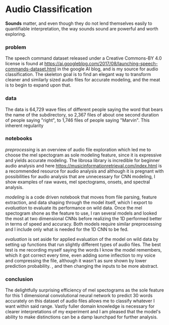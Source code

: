 # Audio Classification
**Sounds** matter, and even though they do not lend themselves easily to quantifiable interpretation, the way sounds sound are powerful and worth exploring.

### problem
The speech command dataset released under a Creative Commons-BY 4.0 license is found at https://ai.googleblog.com/2017/08/launching-speech-commands-dataset.html in the google AI blog, and is my source for audio classification.  The skeleton goal is to find an elegant way to transform cleaner and similarly sized audio files for accurate modeling, and the meat is to begin to expand upon that.

### data
The data is 64,729 wave files of different people saying the word that bears the name of the subdirectory, so 2,367 files of about one second duration of people saying "right", to 1,746 files of people saying "Marvin".  This inherent regularity

### notebooks
_preprocessing_ is an overview of audio file exploration which led me to choose the mel spectogram as sole modeling feature, since it is expressive and yields accurate modeling.  The librosa library is incredible for beginner audio analysis and here https://musicinformationretrieval.com/index.html is a recommended resource for audio analysis and although it is pregnant with possibilities for audio analysis that are unnecessary for CNN modeling, I show examples of raw waves, mel spectograms, onsets, and spectral analysis.

_modeling_ is a code driven notebook that moves from file parsing, feature extraction, and data shaping through the model itself, which I export to _evaluation_ to evaluate its performance on wild data.  Once the mel spectogram shone as the feature to use, I ran several models and looked the most at two dimensional CNNs before realizing the 1D performed better in terms of speed and accuracy.  Both models require similar preprocessing and I include only what is needed for the 1D CNN to be fed.

_evaluation_ is set aside for applied evaluation of the model on wild data by setting up functions that run slightly different types of audio files.  The best test is me recording myself saying the words I know the model remembers, which it got correct every time, even adding some inflection to my voice and compressing the file, although it wasn't as sure shown by lower prediction probability.  , and then changing the inputs to be more abstract.

### conclusion
The delightfully surprising efficiency of mel spectograms as the sole feature for this 1 dimensional convolutional neural network to predict 30 words accurately on this dataset of audio files allows me to classify whatever I want within said range.  Vastly fuller domain knowledge is necessary for clearer interpretations of my experiment and I am pleased that the model's ability to make distinctions can be a damp launchpad for further analysis.
